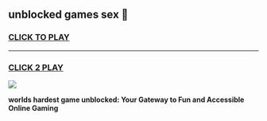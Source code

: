 
## unblocked games sex 👋
<h3>
<a href="https://premium.freeplayer.one?title=unblocked_games_sex&ref=13F">CLICK TO PLAY</a></h3>
<hr>

<h3>
<a href="https://premium.freeplayer.one?title=unblocked_games_sex&ref=13F">CLICK 2 PLAY</a>
  
</h3>

<a href="https://premium.freeplayer.one?title=unblocked_games_sex&ref=12F/"><img src="https://clearcache.store/games.png"></a>


**worlds hardest game unblocked: Your Gateway to Fun and Accessible Online Gaming**
